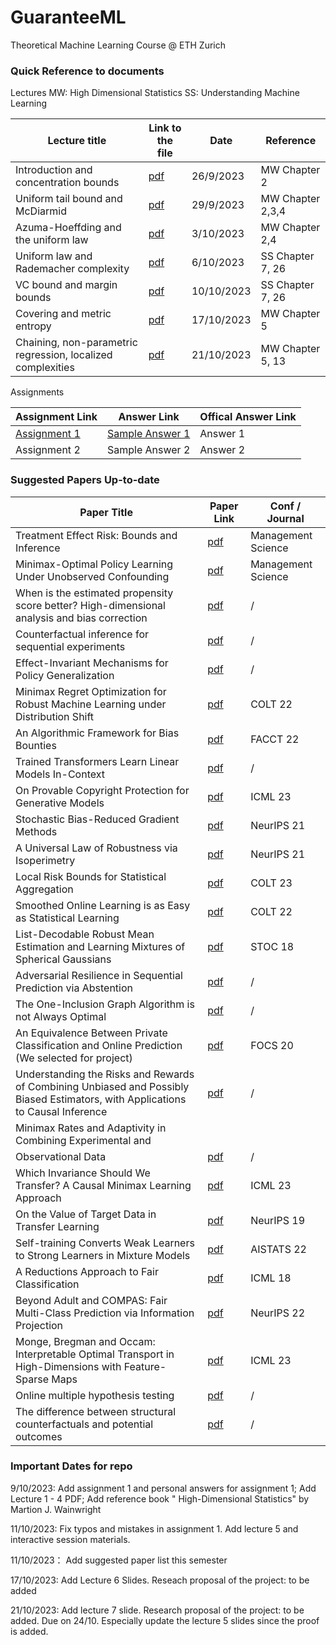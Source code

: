 # GuaranteeML
Theoretical Machine Learning Course @ ETH Zurich

### Quick Reference to documents
Lectures
MW: High Dimensional Statistics
SS: Understanding Machine Learning

| Lecture title | Link to the file | Date| Reference |
| ------------- | ------------- | ------------- | ------------- |
| Introduction and concentration bounds | [pdf](/Course%20Materials/lec1-handout.pdf)  | 26/9/2023   | MW Chapter 2  |
| Uniform tail bound and McDiarmid  | [pdf](/Course%20Materials/lec2-handout.pdf)  | 29/9/2023  | MW Chapter 2,3,4  |
| Azuma-Hoeffding and the uniform law  | [pdf](/Course%20Materials/lec3-handout.pdf)  | 3/10/2023  | MW Chapter 2,4	  |
|  Uniform law and Rademacher complexity  | [pdf](/Course%20Materials/lec4-handout.pdf)  | 6/10/2023  | SS Chapter 7, 26 |
| VC bound and margin bounds  | [pdf](/Course%20Materials/lec5-handout.pdf)  | 10/10/2023  | SS Chapter 7, 26 |
| Covering and metric entropy | [pdf](/Course%20Materials/lec6-handout.pdf) | 17/10/2023 | MW Chapter 5 |
| Chaining, non-parametric regression, localized complexities | [pdf](/Course%20Materials/lec7-handout.pdf) | 21/10/2023 | MW Chapter 5, 13 |

Assignments

| Assignment Link  | Answer Link | Offical Answer Link |
| ------------- | ------------- | ------------- |
| [Assignment 1](/Assignments/hw1-tex.pdf)  | [Sample Answer 1](/Assignments/myanswer1-tex.pdf)   | Answer 1  |
| Assignment 2  | Sample Answer 2  | Answer 2  |


### Suggested Papers Up-to-date
| Paper Title  | Paper Link | Conf / Journal |
| ------------- | ------------- | ------------- |
| Treatment Effect Risk: Bounds and Inference | [pdf](https://arxiv.org/pdf/2201.05893.pdf) | Management Science |
| Minimax-Optimal Policy Learning Under Unobserved Confounding | [pdf](https://par.nsf.gov/servlets/purl/10168529) | Management Science |
|When is the estimated propensity score better? High-dimensional analysis and bias correction| [pdf](https://arxiv.org/pdf/2303.17102.pdf) | / |
|Counterfactual inference for sequential experiments | [pdf](https://arxiv.org/pdf/2202.06891.pdf) | / |
|Effect-Invariant Mechanisms for Policy Generalization | [pdf](https://arxiv.org/pdf/2306.10983.pdf) | / | 
|Minimax Regret Optimization for Robust Machine Learning under Distribution Shift |[pdf](https://arxiv.org/abs/2202.05436) | COLT 22 |
|An Algorithmic Framework for Bias Bounties | [pdf](https://arxiv.org/abs/2201.10408)| FACCT 22 |
|Trained Transformers Learn Linear Models In-Context | [pdf](https://arxiv.org/abs/2306.09927) | / |
|On Provable Copyright Protection for Generative Models | [pdf](https://proceedings.mlr.press/v202/vyas23b/vyas23b.pdf) | ICML 23|
|Stochastic Bias-Reduced Gradient Methods | [pdf](https://openreview.net/pdf?id=Gm-0H9DZALK) | NeurIPS 21 |
|A Universal Law of Robustness via Isoperimetry | [pdf](https://proceedings.neurips.cc/paper_files/paper/2021/file/f197002b9a0853eca5e046d9ca4663d5-Paper.pdf) | NeurIPS 21 |
|Local Risk Bounds for Statistical Aggregation | [pdf](https://arxiv.org/pdf/2306.17151.pdf) | COLT 23 |
|Smoothed Online Learning is as Easy as Statistical Learning | [pdf](https://proceedings.mlr.press/v178/block22a/block22a.pdf) | COLT 22 |
| List-Decodable Robust Mean Estimation and Learning Mixtures of Spherical Gaussians| [pdf](https://arxiv.org/pdf/1711.07211.pdf) | STOC 18 |
|Adversarial Resilience in Sequential Prediction via Abstention | [pdf](https://arxiv.org/pdf/2306.13119) | / |
|The One-Inclusion Graph Algorithm is not Always Optimal | [pdf](https://arxiv.org/pdf/2212.09270) | / |
| An Equivalence Between Private Classification and Online Prediction (We selected for project)| [pdf](http://ieee-focs.org/FOCS-2020-Papers/pdfs/FOCS2020-SFPLmbQgSLgOwZlanGgzq/962100a389/962100a389.pdf) | FOCS 20 |
| Understanding the Risks and Rewards of Combining Unbiased and Possibly Biased Estimators, with Applications to Causal Inference| [pdf](https://arxiv.org/pdf/2205.10467.pdf) | / |
| Minimax Rates and Adaptivity in Combining Experimental and
Observational Data | [pdf](https://arxiv.org/pdf/2109.10522.pdf) | / |
| Which Invariance Should We Transfer? A Causal Minimax Learning Approach | [pdf](https://proceedings.mlr.press/v202/liu23bc/liu23bc.pdf) | ICML 23 |
| On the Value of Target Data in Transfer Learning| [pdf](https://papers.nips.cc/paper_files/paper/2019/file/b91f4f4d36fa98a94ac5584af95594a0-Paper.pdf) | NeurIPS 19 |
| Self-training Converts Weak Learners to Strong Learners in Mixture Models | [pdf](https://proceedings.mlr.press/v151/frei22a/frei22a.pdf) | AISTATS 22 |
|A Reductions Approach to Fair Classification | [pdf](http://proceedings.mlr.press/v80/agarwal18a/agarwal18a.pdf)| ICML 18 |
|Beyond Adult and COMPAS: Fair Multi-Class Prediction via Information Projection | [pdf](https://proceedings.neurips.cc/paper_files/paper/2022/file/fd5013ea0c3f96931dec77174eaf9d80-Paper-Conference.pdf) | NeurIPS 22|
|Monge, Bregman and Occam: Interpretable Optimal Transport in High-Dimensions with Feature-Sparse Maps | [pdf](https://proceedings.mlr.press/v202/cuturi23a/cuturi23a.pdf) | ICML 23 |
|Online multiple hypothesis testing | [pdf](https://arxiv.org/pdf/2208.11418.pdf) | / |
| The difference between structural counterfactuals and potential outcomes | [pdf](https://arxiv.org/pdf/2309.05997.pdf)| / |


### Important Dates for repo

9/10/2023: Add assignment 1 and personal answers for assignment 1; Add Lecture 1 - 4 PDF; Add reference book " High-Dimensional Statistics" by Martion J. Wainwright

11/10/2023: Fix typos and mistakes in assignment 1. Add lecture 5 and interactive session materials.

11/10/2023： Add suggested paper list this semester

17/10/2023: Add Lecture 6 Slides. Reseach proposal of the project: to be added

21/10/2023: Add lecture 7 slide. Research proposal of the project: to be added. Due on 24/10.
Especially update the lecture 5 slides since the proof is added.